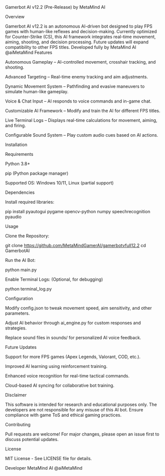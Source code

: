 Gamerbot AI v12.2 (Pre-Release) by MetaMind AI 

Overview

Gamerbot AI v12.2 is an autonomous AI-driven bot designed to play FPS games with human-like reflexes and decision-making. Currently optimized for Counter-Strike (CS), this AI framework integrates real-time movement, aiming, shooting, and decision processing. Future updates will expand compatibility to other FPS titles.
Developed fully by MetaMind AI
@aiMetaMind 
Features

Autonomous Gameplay – AI-controlled movement, crosshair tracking, and shooting.

Advanced Targeting – Real-time enemy tracking and aim adjustments.

Dynamic Movement System – Pathfinding and evasive maneuvers to simulate human-like gameplay.

Voice & Chat Input – AI responds to voice commands and in-game chat.

Customizable AI Framework – Modify and train the AI for different FPS titles.

Live Terminal Logs – Displays real-time calculations for movement, aiming, and firing.

Configurable Sound System – Play custom audio cues based on AI actions.

Installation

Requirements

Python 3.8+

pip (Python package manager)

Supported OS: Windows 10/11, Linux (partial support)

Dependencies

Install required libraries:

pip install pyautogui pygame opencv-python numpy speechrecognition pyaudio

Usage

Clone the Repository:

git clone https://github.com/MetaMindGamerAI/gamerbotvfull12.2
cd GamerbotAI

Run the AI Bot:

python main.py

Enable Terminal Logs: (Optional, for debugging)

python terminal_log.py

Configuration

Modify config.json to tweak movement speed, aim sensitivity, and other parameters.

Adjust AI behavior through ai_engine.py for custom responses and strategies.

Replace sound files in sounds/ for personalized AI voice feedback.

Future Updates

Support for more FPS games (Apex Legends, Valorant, COD, etc.).

Improved AI learning using reinforcement training.

Enhanced voice recognition for real-time tactical commands.

Cloud-based AI syncing for collaborative bot training.

Disclaimer

This software is intended for research and educational purposes only. The developers are not responsible for any misuse of this AI bot. Ensure compliance with game ToS and ethical gaming practices.

Contributing

Pull requests are welcome! For major changes, please open an issue first to discuss potential updates.

License

MIT License - See LICENSE file for details.

Developer MetaMind AI @aiMetaMind
